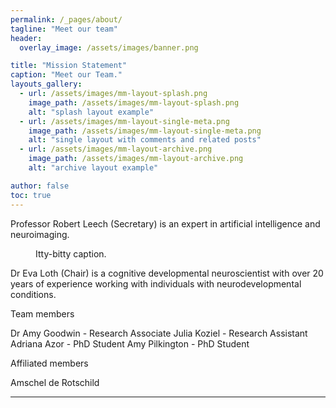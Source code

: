 ```yaml
---
permalink: /_pages/about/
tagline: "Meet our team"
header:
  overlay_image: /assets/images/banner.png

title: "Mission Statement"
caption: "Meet our Team."
layouts_gallery:
  - url: /assets/images/mm-layout-splash.png
    image_path: /assets/images/mm-layout-splash.png
    alt: "splash layout example"
  - url: /assets/images/mm-layout-single-meta.png
    image_path: /assets/images/mm-layout-single-meta.png
    alt: "single layout with comments and related posts"
  - url: /assets/images/mm-layout-archive.png
    image_path: /assets/images/mm-layout-archive.png
    alt: "archive layout example"

author: false
toc: true
---
```

Professor Robert Leech (Secretary) is an expert in artificial intelligence and neuroimaging.


<figure style="width: 150px" class="align-left">
  <img src="/assets/images/eva_loth.jpg" alt="">
  <figcaption>Itty-bitty caption.</figcaption>
</figure>
Dr Eva Loth (Chair) is a cognitive developmental neuroscientist with over 20 years of experience working with individuals with neurodevelopmental conditions.


Team members

Dr Amy Goodwin - Research Associate
Julia Koziel - Research Assistant
Adriana Azor - PhD Student
Amy Pilkington - PhD Student

Affiliated members

Amschel de Rotschild


<!-- [Install the Theme]({{ "/docs/quick-start-guide/" | relative_url }}){: .btn .btn--success .btn--large} -->

---


